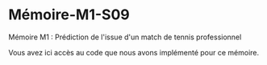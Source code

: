 # Mémoire-M1-S09
Mémoire M1 : Prédiction de l'issue d'un match de tennis professionnel

Vous avez ici accès au code que nous avons implémenté pour ce mémoire.
